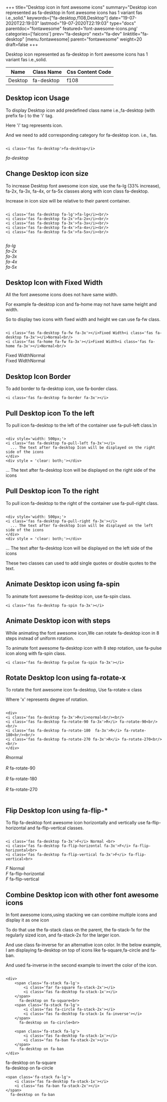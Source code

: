 +++
title="Desktop icon in font awesome icons"
summary="Desktop icon represented as fa-desktop in font awesome icons has 1 variant fas i.e.,solid."
keywords=["fa-desktop,f108,Desktop"]
date="19-07-2020T22:19:03"
lastmod="19-07-2020T22:19:03"
type="docs"
parentdoc="fontawesome"
featured='font-awesome-icons.png'
categories=['faicons']
prev="fa-deskpro"
next="fa-dev"
linktitle="fa-desktop"
[menu.fontawesome]
parent="fontawesome"
weight=20
draft=false
+++


Desktop icon represented as fa-desktop in font awesome icons has 1 variant fas i.e.,solid.

<div class='table-responsive'><table class='table'><thead><tr><th>Name</th><th>Class Name</th><th>Css Content Code</th></tr></thead><tbody><tr><td>Desktop</td><td>fa-desktop</td><td>f108</td></tr></tbody></table></div>



## Desktop icon Usage

To display Desktop icon add predefined class name i.e.,fa-desktop (with prefix fa-) to the 'i' tag.

Here 'i' tag represents icon.

And we need to add corresponding category for fa-desktop icon. i.e., fas.


```

<i class='fas fa-desktop'>fa-desktop</i>
```

<i class='fas fa-desktop'>fa-desktop</i>




## Change Desktop icon size
To increase Desktop font awesome icon size, use the fa-lg (33% increase), fa-2x, fa-3x, fa-4x, or fa-5x classes along with icon class fa-desktop.

Increase in icon size will be relative to their parent container. 

```

<i class='fas fa-desktop fa-lg'>fa-lg</i><br/>
<i class='fas fa-desktop fa-2x'>fa-2x</i><br/>
<i class='fas fa-desktop fa-3x'>fa-3x</i><br/>
<i class='fas fa-desktop fa-4x'>fa-4x</i><br/>
<i class='fas fa-desktop fa-5x'>fa-5x</i><br/>
            
```

<i class='fas fa-desktop fa-lg'>fa-lg</i><br/>
<i class='fas fa-desktop fa-2x'>fa-2x</i><br/>
<i class='fas fa-desktop fa-3x'>fa-3x</i><br/>
<i class='fas fa-desktop fa-4x'>fa-4x</i><br/>
<i class='fas fa-desktop fa-5x'>fa-5x</i><br/>
            



## Desktop Icon with Fixed Width 

All the font awesome icons does not have same width.

For example fa-desktop icon and fa-home may not have same height and width.

So to display two icons with fixed width and height we can use fa-fw class.


```

<i class='fas fa-desktop fa-fw fa-3x'></i>Fixed Width<i class='fas fa-desktop fa-3x'></i>Normal<br/>
<i class='fas fa-home fa-fw fa-3x'></i>Fixed Width<i class='fas fa-home fa-3x'></i>Normal<br/>
```

<i class='fas fa-desktop fa-fw fa-3x'></i>Fixed Width<i class='fas fa-desktop fa-3x'></i>Normal<br/>
<i class='fas fa-home fa-fw fa-3x'></i>Fixed Width<i class='fas fa-home fa-3x'></i>Normal<br/>



## Desktop Icon Border 

To add border to fa-desktop icon, use fa-border class.


```
<i class='fas fa-desktop fa-border fa-3x'></i>

```
<i class='fas fa-desktop fa-border fa-3x'></i>





## Pull Desktop icon To the left

To pull icon fa-desktop to the left of the container use fa-pull-left class.\n

```

<div style='width: 500px;'>
<i class='fas fa-desktop fa-pull-left fa-3x'></i>
  ... The text after fa-desktop Icon will be displayed on the right side of the icons
</div>
<div style = 'clear: both;'></div>
```

<div style='width: 500px;'>
<i class='fas fa-desktop fa-pull-left fa-3x'></i>
  ... The text after fa-desktop Icon will be displayed on the right side of the icons
</div>
<div style = 'clear: both;'></div>




## Pull Desktop icon To the right
To pull icon fa-desktop to the right of the container use fa-pull-right class.

```

<div style='width: 500px;'>
<i class='fas fa-desktop fa-pull-right fa-3x'></i>
  ... The text after fa-desktop Icon will be displayed on the left side of the icons
</div>
<div style = 'clear: both;'></div>
```

<div style='width: 500px;'>
<i class='fas fa-desktop fa-pull-right fa-3x'></i>
  ... The text after fa-desktop Icon will be displayed on the left side of the icons
</div>
<div style = 'clear: both;'></div>

These two classes can used to add single quotes or double quotes to the text.


## Animate Desktop icon using fa-spin
To animate font awesome fa-desktop icon, use fa-spin class.

```
<i class='fas fa-desktop fa-spin fa-3x'></i>
```
<i class='fas fa-desktop fa-spin fa-3x'></i>




## Animate Desktop icon with steps
While animating the font awesome icon,We can rotate fa-desktop icon in 8 steps instead of uniform rotation.

To animate font awesome fa-desktop icon with 8 step rotation, use fa-pulse icon along with fa-spin class.


```
<i class='fas fa-desktop fa-pulse fa-spin fa-3x'></i>

```
<i class='fas fa-desktop fa-pulse fa-spin fa-3x'></i>





## Rotate Desktop Icon using fa-rotate-x
To rotate the font awesome icon fa-desktop, Use fa-rotate-x class

Where 'x' represents degree of rotation.


```

<div>
<i class='fas fa-desktop fa-3x'>R</i>normal<br/><br/>
<i class='fas fa-desktop fa-rotate-90 fa-3x'>R</i> fa-rotate-90<br/><br/> 
<i class='fas fa-desktop fa-rotate-180  fa-3x'>R</i> fa-rotate-180<br/><br/> 
<i class='fas fa-desktop fa-rotate-270 fa-3x'>R</i> fa-rotate-270<br/><br/>
</div>
```

<div>
<i class='fas fa-desktop fa-3x'>R</i>normal<br/><br/>
<i class='fas fa-desktop fa-rotate-90 fa-3x'>R</i> fa-rotate-90<br/><br/> 
<i class='fas fa-desktop fa-rotate-180  fa-3x'>R</i> fa-rotate-180<br/><br/> 
<i class='fas fa-desktop fa-rotate-270 fa-3x'>R</i> fa-rotate-270<br/><br/>
</div>




## Flip Desktop Icon using fa-flip-*
To flip fa-desktop font awesome icon horizontally and vertically use fa-flip-horizontal and fa-flip-vertical classes. 

```

<i class='fas fa-desktop fa-3x'>F</i> Normal <br>
<i class='fas fa-desktop fa-flip-horizontal fa-3x'>F</i> fa-flip-horizontal<br>
<i class='fas fa-desktop fa-flip-vertical fa-3x'>F</i> fa-flip-vertical<br>
```

<i class='fas fa-desktop fa-3x'>F</i> Normal <br>
<i class='fas fa-desktop fa-flip-horizontal fa-3x'>F</i> fa-flip-horizontal<br>
<i class='fas fa-desktop fa-flip-vertical fa-3x'>F</i> fa-flip-vertical<br>




## Combine Desktop icon with other font awesome icons
In font awesome icons,using stacking we can combine multiple icons and display it as one icon 

To do that use the fa-stack class on the parent, the fa-stack-1x for the regularly sized icon, and fa-stack-2x for the larger icon.

And use class fa-inverse for an alternative icon color. 
In the below example, I am displaying fa-desktop on top of icons like fa-square,fa-circle and fa-ban.

And used fa-inverse in the second example to invert the color of the icon.

```

<div>
    <span class='fa-stack fa-lg'>
        <i class='far fa-square fa-stack-2x'></i>
        <i class='fas fa-desktop fa-stack-1x'></i>
    </span>
      fa-desktop on fa-square<br>
    <span class='fa-stack fa-lg'>
        <i class='fas fa-circle fa-stack-2x'></i>
        <i class='fas fa-desktop fa-stack-1x fa-inverse'></i>
    </span>
      fa-desktop on fa-circle<br>

    <span class='fa-stack fa-lg'>
        <i class='fas fa-desktop fa-stack-1x'></i>
        <i class='fas fa-ban fa-stack-2x'></i>
    </span>
      fa-desktop on fa-ban
</div>
```

<div>
    <span class='fa-stack fa-lg'>
        <i class='far fa-square fa-stack-2x'></i>
        <i class='fas fa-desktop fa-stack-1x'></i>
    </span>
      fa-desktop on fa-square<br>
    <span class='fa-stack fa-lg'>
        <i class='fas fa-circle fa-stack-2x'></i>
        <i class='fas fa-desktop fa-stack-1x fa-inverse'></i>
    </span>
      fa-desktop on fa-circle<br>

    <span class='fa-stack fa-lg'>
        <i class='fas fa-desktop fa-stack-1x'></i>
        <i class='fas fa-ban fa-stack-2x'></i>
    </span>
      fa-desktop on fa-ban
</div>







